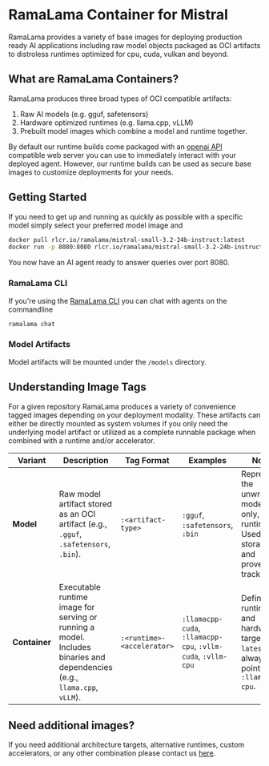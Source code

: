 # RamaLama Container for Mistral

RamaLama provides a variety of base images for deploying production ready AI applications including raw model objects packaged as OCI artifacts to distroless runtimes optimized for cpu, cuda, vulkan and beyond. 


## What are RamaLama Containers?

RamaLama produces three broad types of OCI compatible artifacts:

1. Raw AI models (e.g. gguf, safetensors)
2. Hardware optimized runtimes (e.g. llama.cpp, vLLM)
3. Prebuilt model images which combine a model and runtime together.
   
By default our runtime builds come packaged with an [openai API](https://platform.openai.com/docs/api-reference/introduction) compatible web server you can use to immediately interact with your deployed agent. However, our runtime builds can be used as secure base images to customize deployments for your needs.


## Getting Started

If you need to get up and running as quickly as possible with a specific model simply select your preferred model image and

```bash
docker pull rlcr.io/ramalama/mistral-small-3.2-24b-instruct:latest
docker run -p 8080:8080 rlcr.io/ramalama/mistral-small-3.2-24b-instruct:latest
```

You now have an AI agent ready to answer queries over port 8080. 

### RamaLama CLI

If you're using the [RamaLama CLI](https://github.com/containers/ramalama) you can chat with agents on the commandline 


```bash
ramalama chat
```

### Model Artifacts

Model artifacts will be mounted under the `/models` directory.


## Understanding Image Tags

For a given repository RamaLama produces a variety of convenience tagged images depending on your deployment modality.
These artifacts can either be directly mounted as system volumes if you only need the underlying model artifact or utilized as a complete runnable package when combined with a runtime and/or accelerator.

| **Variant**   | **Description**    | **Tag Format**             | **Examples**   | **Notes**   |
| ------------- | ------------------ | -------------------------- | -------------- | ----------- |
| **Model**     | Raw model artifact stored as an OCI artifact (e.g., `.gguf`, `.safetensors`, `.bin`).                                    | `:<artifact-type>`         | `:gguf`, `:safetensors`, `:bin` | Represents the unwrapped model file only, no runtime. Used for storage and provenance tracking. |
| **Container** | Executable runtime image for serving or running a model. Includes binaries and dependencies (e.g., `llama.cpp`, `vLLM`). | `:<runtime>-<accelerator>` | `:llamacpp-cuda`, `:llamacpp-cpu`, `:vllm-cuda`, `:vllm-cpu` | Defines runtime and hardware target. The `latest` tag always points to `:llamacpp-cpu`.         |



## Need additional images?

If you need additional architecture targets, alternative runtimes, custom accelerators, or any other combination please contact us [here](https://www.ramalama.com/contact).